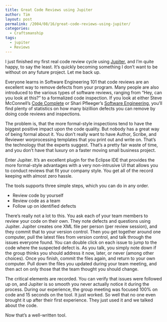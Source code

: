 ```yaml
---
title: Great Code Reviews using Jupiter
author: Tim
layout: post
permalink: /2004/08/16/great-code-reviews-using-jupiter/
categories:
  - Craftsmanship
tags:
  - jupiter
  - Reviews
---
```

I just finished my first real code review cycle using [Jupiter][1], and I&#8217;m quite happy, to say the least. It&#8217;s quickly becoming something I don&#8217;t want to be without on any future project. Let me back up. 

Everyone learns in Software Engineering 101 that code reviews are an excellent way to remove defects from your program. Many people are also introduced to the various types of software reviews, ranging from &#8220;Hey, can you look at this?&#8221; to a formalized code inspection. If you look at either Steve McConnell&#8217;s [Code Complete][2] or Shari Pfleeger&#8217;s [Software Engineering][3], you&#8217;ll find plenty of statistics on how many bizillion defects you can remove by doing code reviews and inspections. 

The problem is, that the more formal-style inspections tend to have the biggest positive impact upon the code quality. But nobody has a great way of being formal about it. You don&#8217;t really want to have Author, Scribe, and Reviewer worprocessing templates that you print out and write on. That&#8217;s the technology that the experts suggest. That&#8217;s a pretty fair waste of time, and you don&#8217;t have that luxury on a faster moving small business project. 

Enter Jupiter. It&#8217;s an excellent plugin for the Eclipse IDE that provides the more formal-style advantages with a very non-intrusive UI that allows you to conduct reviews that fit your company style. You get all of the record keeping with almost zero hassle. 

The tools supports three simple steps, which you can do in any order. 

  * Review code by yourself
  * Review code as a team
  * Follow up on identified defects

There&#8217;s really not a lot to this. You ask each of your team members to review your code on their own. They note defects and questions using Jupiter. Jupiter creates one XML file per person (per review session), and they commit that to your version control. Then you get together around one computer, pull the latest files from version control, and talk through the issues everyone found. You can double click on each issue to jump to the code where the suspected defect is. As you talk, you simply note down if the group thinks you should address it now, later, or never (among other choices). Once you finish, commit the files again, and return to your own computer. Pull down the files you updated during your team meeting, and then act on only those that the team thought you should change. 

The critical elements are recorded. You can verify that issues were followed up on, and Jupiter is so smooth you never actually notice it during the process. During our experience, the group meeting was focused 100% on code and 15 seconds on the tool. It just worked. So well that no one even brought it up after their first experience. They just used it and we talked about the code. 

Now that&#8217;s a well-written tool.

 [1]: http://csdl.ics.hawaii.edu/Tools/Jupiter/
 [2]: http://amazon.com/o/ASIN/0735619670/ref=ase_timshadelcom-20/
 [3]: http://amazon.com/o/ASIN/0130290491/ref=ase_timshadelcom-20/
